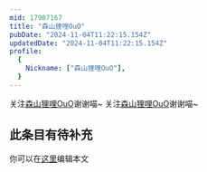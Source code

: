 ```yaml
---
mid: 17907167
title: "森山狸哩OuO"
pubDate: "2024-11-04T11:22:15.154Z"
updatedDate: "2024-11-04T11:22:15.154Z"
profile:
  {
    Nickname: ["森山狸哩OuO"],
  }
---
```


关注[森山狸哩OuO](https://space.bilibili.com/17907167)谢谢喵~ 关注[森山狸哩OuO](https://space.bilibili.com/17907167)谢谢喵~

## 此条目有待补充
你可以在[这里](https://github.com/Yuhanawa/VTuber.ICU-Content/edit/master/v/森山狸哩OuO/index.md)编辑本文
